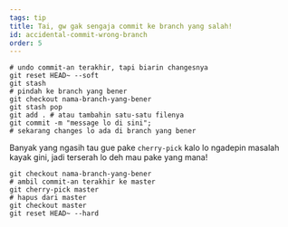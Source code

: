 ```yaml
---
tags: tip
title: Tai, gw gak sengaja commit ke branch yang salah!
id: accidental-commit-wrong-branch
order: 5
---
```


```git
# undo commit-an terakhir, tapi biarin changesnya
git reset HEAD~ --soft
git stash
# pindah ke branch yang bener
git checkout nama-branch-yang-bener
git stash pop
git add . # atau tambahin satu-satu filenya
git commit -m "message lo di sini";
# sekarang changes lo ada di branch yang bener
```

Banyak yang ngasih tau gue pake `cherry-pick` kalo lo ngadepin masalah kayak gini, jadi terserah lo deh mau pake yang mana!

```git
git checkout nama-branch-yang-bener
# ambil commit-an terakhir ke master
git cherry-pick master
# hapus dari master
git checkout master
git reset HEAD~ --hard
```